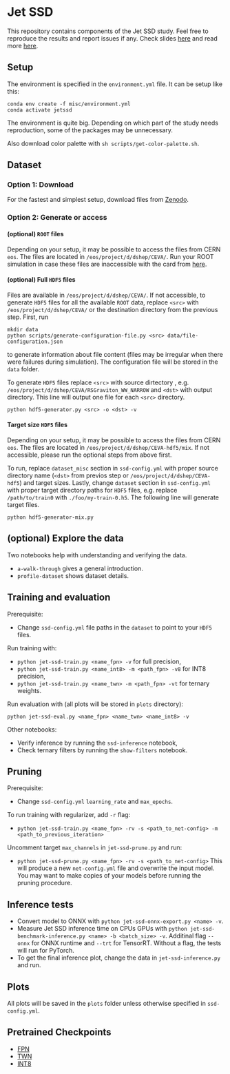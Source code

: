 # Jet SSD

This repository contains components of the Jet SSD study. Feel free to reproduce the results and report issues if any. Check slides [here](https://indico.cern.ch/event/948465/contributions/4324196/attachments/2248038/3813115/JetSSD-vCHEP2021.pdf) and read more [here](https://arxiv.org/abs/2105.05785).

## Setup
The environment is specified in the `environment.yml` file. It can be setup like this:
```
conda env create -f misc/environment.yml
conda activate jetssd
```

The environment is quite big. Depending on which part of the study needs reproduction, some of the packages may be unnecessary.

Also download color palette with `sh scripts/get-color-palette.sh`.

## Dataset

### Option 1: Download
For the fastest and simplest setup, download files from [Zenodo](https://doi.org/10.5281/zenodo.4883651).

### Option 2: Generate or access

#### (optional) `ROOT` files
Depending on your setup, it may be possible to access the files from CERN `eos`. The files are located in `/eos/project/d/dshep/CEVA/`. Run your ROOT simulation in case these files are inaccessible with the card from [here](https://github.com/AdrianAlan/jet-ssd/blob/master/misc/CMS_PhaseII_50PU_CEVA.tcl).

#### (optional) Full `HDF5` files
Files are available in `/eos/project/d/dshep/CEVA/`. If not accessible, to generate `HDF5` files for all the available `ROOT` data, replace `<src>` with `/eos/project/d/dshep/CEVA/` or the destination directory from the previous step. First, run
```
mkdir data
python scripts/generate-configuration-file.py <src> data/file-configuration.json
```
to generate information about file content (files may be irregular when there were failures during simulation). The configuration file will be stored in the `data` folder.

To generate `HDF5` files replace `<src>` with source dirtectory , e.g. `/eos/project/d/dshep/CEVA/RSGraviton_WW_NARROW` and `<dst>` with output directory. This line will output one file for each `<src>` directory.
```
python hdf5-generator.py <src> -o <dst> -v
```

#### Target size `HDF5` files
Depending on your setup, it may be possible to access the files from CERN `eos`. The files are located in `/eos/project/d/dshep/CEVA-hdf5/mix`. If not accessible, please run the optional steps from above first.

To run, replace `dataset_misc` section in `ssd-config.yml` with proper source directory name (`<dst>` from previos step or `/eos/project/d/dshep/CEVA-hdf5`) and target sizes. Lastly, change `dataset` section in `ssd-config.yml` with proper target directory paths for `HDF5` files, e.g. replace `/path/to/train0` with `./foo/my-train-0.h5`. The following line will generate target files.
```
python hdf5-generator-mix.py
```

## (optional) Explore the data
Two notebooks help with understanding and verifying the data.
* `a-walk-through` gives a general introduction.
* `profile-dataset` shows dataset details.

## Training and evaluation
Prerequisite:
* Change `ssd-config.yml` file paths in the `dataset` to point to your `HDF5` files.

Run training with:
* `python jet-ssd-train.py <name_fpn> -v` for full precision,
* `python jet-ssd-train.py <name_int8> -m <path_fpn> -v8` for INT8 precision,
* `python jet-ssd-train.py <name_twn> -m <path_fpn> -vt` for ternary weights.

Run evaluation with (all plots will be stored in `plots` directory):
```
python jet-ssd-eval.py <name_fpn> <name_twn> <name_int8> -v
```

Other notebooks:
* Verify inference by running the `ssd-inference` notebook,
* Check ternary filters by running the `show-filters` notebook.

## Pruning
Prerequisite:
* Change `ssd-config.yml` `learning_rate` and `max_epochs`.

To run training with regularizer, add `-r` flag:
* `python jet-ssd-train.py <name_fpn> -rv -s <path_to_net-config> -m <path_to_previous_iteration>`

Uncomment target `max_channels` in `jet-ssd-prune.py` and run:
* `python jet-ssd-prune.py <name_fpn> -rv -s <path_to_net-config>`
This will produce a new `net-config.yml` file and overwrite the input model. You may want to make copies of your models before running the pruning procedure.

## Inference tests

* Convert model to ONNX with `python jet-ssd-onnx-export.py <name> -v`.
* Measure Jet SSD inference time on CPUs GPUs with `python jet-ssd-benchmark-inference.py <name> -b <batch_size> -v`. Additinal flag `--onnx` for ONNX runtime and `--trt` for TensorRT. Without a flag, the tests will run for PyTorch.
* To get the final inference plot, change the data in `jet-ssd-inference.py` and run.

## Plots
All plots will be saved in the `plots` folder unless  otherwise specified in `ssd-config.yml`.

## Pretrained Checkpoints
* [FPN](https://drive.google.com/file/d/1NjRNcnGsvHzibn_rVdbgj2hL1Sk780oK/view?usp=sharing)
* [TWN](https://drive.google.com/file/d/1LGF00JaS6JYU4GEBYv88-zg2e4Z2stPp/view?usp=sharing)
* [INT8](https://drive.google.com/file/d/1K1RjppW_yNAbLXYMxHw4DnM0s3sjMNQp/view?usp=sharing)
